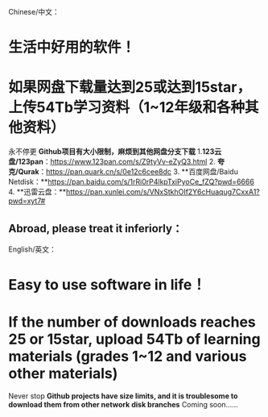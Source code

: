 Chinese/中文：
# 生活中好用的软件！
# 如果网盘下载量达到25或达到15star，上传54Tb学习资料（1~12年级和各种其他资料）
永不停更
**Github项目有大小限制，麻烦到其他网盘分支下载**
1.**123云盘/123pan**：https://www.123pan.com/s/Z9tyVv-eZyQ3.html
 2. **夸克/Qurak**：https://pan.quark.cn/s/0e12c6cee8dc
 3. **百度网盘/Baidu Netdisk：**https://pan.baidu.com/s/1rRi0rP4lkpTxiPyoCe_fZQ?pwd=6666 
 4. **迅雷云盘：**https://pan.xunlei.com/s/VNxStkhOIf2Y6cHuaqug7CxxA1?pwd=xyt7#
 ##  Abroad, please treat it inferiorly：
English/英文：
# Easy to use software in life！
# If the number of downloads reaches 25 or 15star, upload 54Tb of learning materials (grades 1~12 and various other materials)
Never stop
**Github projects have size limits, and it is troublesome to download them from other network disk branches**
Coming soon......

